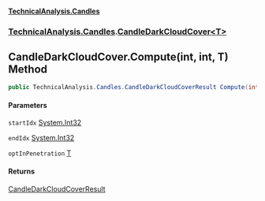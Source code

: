 #### [TechnicalAnalysis.Candles](TechnicalAnalysis.Candles.md 'TechnicalAnalysis.Candles')
### [TechnicalAnalysis.Candles](TechnicalAnalysis.Candles.md#TechnicalAnalysis.Candles 'TechnicalAnalysis.Candles').[CandleDarkCloudCover&lt;T&gt;](CandleDarkCloudCover_T_.md 'TechnicalAnalysis.Candles.CandleDarkCloudCover<T>')

## CandleDarkCloudCover<T>.Compute(int, int, T) Method

```csharp
public TechnicalAnalysis.Candles.CandleDarkCloudCoverResult Compute(int startIdx, int endIdx, in T optInPenetration);
```
#### Parameters

<a name='TechnicalAnalysis.Candles.CandleDarkCloudCover_T_.Compute(int,int,T).startIdx'></a>

`startIdx` [System.Int32](https://docs.microsoft.com/en-us/dotnet/api/System.Int32 'System.Int32')

<a name='TechnicalAnalysis.Candles.CandleDarkCloudCover_T_.Compute(int,int,T).endIdx'></a>

`endIdx` [System.Int32](https://docs.microsoft.com/en-us/dotnet/api/System.Int32 'System.Int32')

<a name='TechnicalAnalysis.Candles.CandleDarkCloudCover_T_.Compute(int,int,T).optInPenetration'></a>

`optInPenetration` [T](CandleDarkCloudCover_T_.md#TechnicalAnalysis.Candles.CandleDarkCloudCover_T_.T 'TechnicalAnalysis.Candles.CandleDarkCloudCover<T>.T')

#### Returns
[CandleDarkCloudCoverResult](CandleDarkCloudCoverResult.md 'TechnicalAnalysis.Candles.CandleDarkCloudCoverResult')